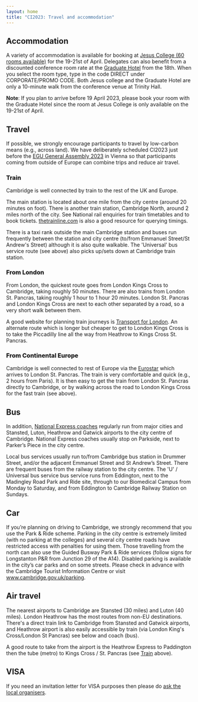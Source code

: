 ```yaml
---
layout: home
title: "CI2023: Travel and accommodation"
---
```


<style>
  h3 {
    font-size: 12pt;
    font-weight: 800;
  }
 </style>

## Accommodation

A variety of accommodation is available for booking at [Jesus College (60 rooms available)](https://www.universityrooms.com/en-GB/eventcode?ec=CICAPR23&vid=jesuscambridge) for the 19-21st of April. 
Delegates can also benefit from a discounted conference room rate at the [Graduate Hotel](https://www.graduatehotels.com/cambridge/) from the 18th. 
When you select the room type, type in the code DIRECT under CORPORATE/PROMO CODE. Both Jesus college and the Graduate Hotel are only a 10-minute 
walk from the conference venue at Trinity Hall.

**Note**: If you plan to arrive before 19 April 2023, please book your room with the Graduate Hotel since the room at Jesus College is only available
on the 19-21st of April.

## Travel

If possible, we strongly encourage participants to travel by low-carbon means (e.g., across land). We have deliberately scheduled CI2023 just before the [EGU General Assembly 2023](https://egu23.eu/) in Vienna so that participants coming from outside of Europe can combine trips and reduce air travel.

### Train

Cambridge is well connected by train to the rest of the UK and Europe.

The main station is located about one mile from the city centre (around 20 minutes on foot). There is another train station, Cambridge North, around 2 miles north of the city. See National rail enquiries for train timetables and to book tickets. [thetrainline.com](http://thetrainline.com) is also a good resource for querying timings.

There is a taxi rank outside the main Cambridge station and buses run frequently between the station and city centre (to/from Emmanuel Street/St Andrew's Street) although it is also quite walkable. The 'Universal' bus service route (see above) also picks up/sets down at Cambridge train station.

### From London

From London, the quickest route goes from London Kings Cross to Cambridge, taking roughly 50 minutes. There are also trains from London St. Pancras, taking roughly 1 hour to 1 hour 20 minutes. London St. Pancras and London Kings Cross are next to each other separated by a road, so a very short walk between them.

A good website for planning train journeys is [Transport for London](https://tfl.gov.uk/plan-a-journey/). An alternate route which is longer but cheaper to get to London Kings Cross is to take the Piccadilly line all the way from Heathrow to Kings Cross St. Pancras.

### From Continental Europe

Cambridge is well connected to rest of Europe via the [Eurostar](https://www.eurostar.com/uk-en) which arrives to London St. Pancras. The train is very comfortable and quick (e.g., 2 hours from Paris). It is then easy to get the train from London St. Pancras directly to Cambridge, or by walking across the road to London Kings Cross for the fast train (see above).


## Bus

In addition, [National Express coaches](https://www.nationalexpress.com/en) regularly run from major cities and Stansted, Luton, Heathrow and Gatwick airports to the city centre of Cambridge. National Express coaches usually stop on Parkside, next to Parker’s Piece in the city centre. 

Local bus services usually run to/from Cambridge bus station in Drummer Street, and/or the adjacent Emmanuel Street and St Andrew’s Street. There are frequent buses from the railway station to the city centre.
The 'U' / Universal bus service bus service runs from Eddington, next to the Madingley Road Park and Ride site, through to our Biomedical Campus from Monday to Saturday, and from Eddington to Cambridge Railway Station on Sundays.

## Car

If you’re planning on driving to Cambridge, we strongly recommend that you use the Park & Ride scheme. Parking in the city centre is extremely limited (with no parking at the colleges) and several city centre roads have restricted access with penalties for using them.
Those travelling from the north can also use the Guided Busway Park & Ride services (follow signs for Longstanton P&R from Junction 29 of the A14).
Disabled parking is available in the city’s car parks and on some streets. Please check in advance with the Cambridge Tourist Information Centre or visit www.cambridge.gov.uk/parking.

## Air travel

The nearest airports to Cambridge are Stansted (30 miles) and Luton (40 miles). London Heathrow has the most routes from non-EU destinations. There's a direct train link to Cambridge from Stansted and Gatwick airports, and Heathrow airport is also easily accessible by train (via London King's Cross/London St Pancras) see below and coach (bus). 

A good route to take from the airport is the Heathrow Express to Paddington then the tube (metro) to Kings Cross / St. Pancras
(see [Train](#Train) above).

## VISA

If you need an invitation letter for VISA purposes then please do [ask the local organisers](mailto:iccs@maths.cam.ac.uk).
